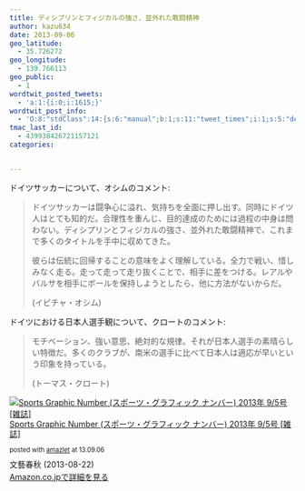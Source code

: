 ```yaml
---
title: ディシプリンとフィジカルの強さ、並外れた敢闘精神
author: kazu634
date: 2013-09-06
geo_latitude:
  - 35.726272
geo_longitude:
  - 139.766113
geo_public:
  - 1
wordtwit_posted_tweets:
  - 'a:1:{i:0;i:1615;}'
wordtwit_post_info:
  - 'O:8:"stdClass":14:{s:6:"manual";b:1;s:11:"tweet_times";i:1;s:5:"delay";s:1:"0";s:7:"enabled";s:1:"1";s:10:"separation";i:60;s:7:"version";s:3:"3.0";s:14:"tweet_template";s:129:"ブログに新しい記事を投稿したよ: ディシプリンとフィジカルの強さ、並外れた敢闘精神 - [link] ";s:6:"status";i:2;s:6:"result";a:0:{}s:13:"tweet_counter";i:3;s:13:"tweet_log_ids";a:2:{i:0;i:1614;i:1;i:1615;}s:9:"hash_tags";a:0:{}s:8:"accounts";a:1:{i:0;s:7:"kazu634";}s:4:"text";s:148:"ブログに新しい記事を投稿したよ: ディシプリンとフィジカルの強さ、並外れた敢闘精神 - http://tinyurl.com/m92e4bq";}'
tmac_last_id:
  - 439938426721157121
categories:


---
```

ドイツサッカーについて、オシムのコメント:

> ドイツサッカーは闘争心に溢れ、気持ちを全面に押し出す。同時にドイツ人はとても知的だ。合理性を重んじ、目的達成のためには過程の中身は問わない。ディシプリンとフィジカルの強さ、並外れた敢闘精神で、これまで多くのタイトルを手中に収めてきた。
> 
> 彼らは伝統に回帰することの意味をよく理解している。全力で戦い、惜しみなく走る。走って走って走り抜くことで、相手に差をつける。レアルやバルサを相手にボールを保持しようとしたら、他に方法がないからだ。
> 
> (イビチャ・オシム)

ドイツにおける日本人選手観について、クロートのコメント:

> モチベーション、強い意思、絶対的な規律。それが日本人選手の素晴らしい特徴だ。多くのクラブが、南米の選手に比べて日本人は適応が早いという印象を持っている。
> 
> (トーマス・クロート)

<div class="amazlet-box" style="margin-bottom: 0px;">
<div class="amazlet-image" style="float: left; margin: 0px 12px 1px 0px;">
<a href="https://www.amazon.co.jp/exec/obidos/ASIN/B00ED1R0NM/simsnes-22/ref=nosim/" onclick="__gaTracker('send', 'event', 'outbound-article', 'https://www.amazon.co.jp/exec/obidos/ASIN/B00ED1R0NM/simsnes-22/ref=nosim/', '');" target="_blank" name="amazletlink"><img style="border: none;" alt="Sports Graphic Number (スポーツ・グラフィック ナンバー) 2013年 9/5号 [雑誌]" src="https://images-na.ssl-images-amazon.com/images/I/51fRGlwitZL._SL160_.jpg" /></a>
</div>
  
<div class="amazlet-info" style="line-height: 120%; margin-bottom: 10px;">
<div class="amazlet-name" style="margin-bottom: 10px; line-height: 120%;">
<p>
<a href="https://www.amazon.co.jp/exec/obidos/ASIN/B00ED1R0NM/simsnes-22/ref=nosim/" onclick="__gaTracker('send', 'event', 'outbound-article', 'https://www.amazon.co.jp/exec/obidos/ASIN/B00ED1R0NM/simsnes-22/ref=nosim/', 'Sports Graphic Number (スポーツ・グラフィック ナンバー) 2013年 9/5号 [雑誌]');" target="_blank" name="amazletlink">Sports Graphic Number (スポーツ・グラフィック ナンバー) 2013年 9/5号 [雑誌]</a>
</p>
      
<div class="amazlet-powered-date" style="font-size: 80%; margin-top: 5px; line-height: 120%;">
        posted with <a href="http://www.amazlet.com/" onclick="__gaTracker('send', 'event', 'outbound-article', 'http://www.amazlet.com/', 'amazlet');" title="amazlet"  target="_blank">amazlet</a> at 13.09.06
</div>
</div>
    
<div class="amazlet-detail">
      文藝春秋 (2013-08-22)
</div>
    
<div class="amazlet-sub-info" style="float: left;">
<div class="amazlet-link" style="margin-top: 5px;">
<a href="https://www.amazon.co.jp/exec/obidos/ASIN/B00ED1R0NM/simsnes-22/ref=nosim/" onclick="__gaTracker('send', 'event', 'outbound-article', 'https://www.amazon.co.jp/exec/obidos/ASIN/B00ED1R0NM/simsnes-22/ref=nosim/', 'Amazon.co.jpで詳細を見る');" target="_blank" name="amazletlink">Amazon.co.jpで詳細を見る</a>
</div>
</div>
</div>
  
<div class="amazlet-footer" style="clear: left;">
</div>
</div>
